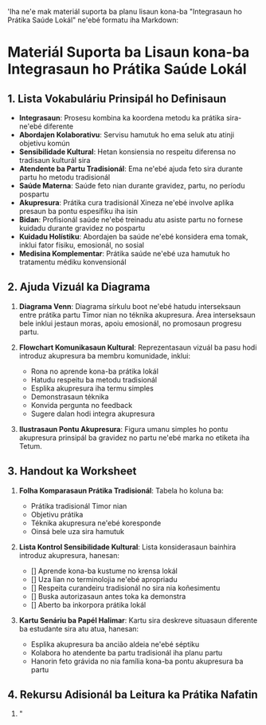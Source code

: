 'Iha ne'e mak materiál suporta ba planu lisaun kona-ba "Integrasaun ho Prátika Saúde Lokál" ne'ebé formatu iha Markdown:

# Materiál Suporta ba Lisaun kona-ba Integrasaun ho Prátika Saúde Lokál

## 1. Lista Vokabuláriu Prinsipál ho Definisaun

- **Integrasaun**: Prosesu kombina ka koordena metodu ka prátika sira-ne'ebé diferente
- **Abordajen Kolaborativu**: Servisu hamutuk ho ema seluk atu atinji objetivu komún
- **Sensibilidade Kultural**: Hetan konsiensia no respeitu diferensa no tradisaun kulturál sira
- **Atendente ba Partu Tradisionál**: Ema ne'ebé ajuda feto sira durante partu ho metodu tradisionál
- **Saúde Materna**: Saúde feto nian durante gravidez, partu, no períodu pospartu
- **Akupresura**: Prátika cura tradisionál Xineza ne'ebé involve aplika presaun ba pontu espesífiku iha isin
- **Bidan**: Profisionál saúde ne'ebé treinadu atu asiste partu no fornese kuidadu durante gravidez no pospartu
- **Kuidadu Holístiku**: Abordajen ba saúde ne'ebé konsidera ema tomak, inklui fator físiku, emosionál, no sosial
- **Medisina Komplementar**: Prátika saúde ne'ebé uza hamutuk ho tratamentu médiku konvensionál

## 2. Ajuda Vizuál ka Diagrama

1. **Diagrama Venn**: Diagrama sírkulu boot ne'ebé hatudu interseksaun entre prátika partu Timor nian no téknika akupresura. Área interseksaun bele inklui jestaun moras, apoiu emosionál, no promosaun progresu partu.

2. **Flowchart Komunikasaun Kultural**: Reprezentasaun vizuál ba pasu hodi introduz akupresura ba membru komunidade, inklui:
   - Rona no aprende kona-ba prátika lokál
   - Hatudu respeitu ba metodu tradisionál
   - Esplika akupresura iha termu simples
   - Demonstrasaun téknika
   - Konvida pergunta no feedback
   - Sugere dalan hodi integra akupresura

3. **Ilustrasaun Pontu Akupresura**: Figura umanu simples ho pontu akupresura prinsipál ba gravidez no partu ne'ebé marka no etiketa iha Tetum.

## 3. Handout ka Worksheet

1. **Folha Komparasaun Prátika Tradisionál**: Tabela ho koluna ba:
   - Prátika tradisionál Timor nian
   - Objetivu prátika
   - Téknika akupresura ne'ebé koresponde
   - Oinsá bele uza sira hamutuk

2. **Lista Kontrol Sensibilidade Kultural**: Lista konsiderasaun bainhira introduz akupresura, hanesan:
   - [] Aprende kona-ba kustume no krensa lokál
   - [] Uza lian no terminolojia ne'ebé apropriadu
   - [] Respeita curandeiru tradisionál no sira nia koñesimentu
   - [] Buska autorizasaun antes toka ka demonstra
   - [] Aberto ba inkorpora prátika lokál

3. **Kartu Senáriu ba Papél Halimar**: Kartu sira deskreve situasaun diferente ba estudante sira atu atua, hanesan:
   - Esplika akupresura ba ancião aldeia ne'ebé séptiku
   - Kolabora ho atendente ba partu tradisionál iha planu partu
   - Hanorin feto grávida no nia família kona-ba pontu akupresura ba partu

## 4. Rekursu Adisionál ba Leitura ka Prátika Nafatin

1. "
